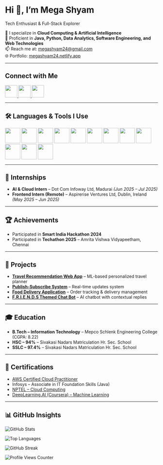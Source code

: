 # Hi 👋, I’m Mega Shyam  
Tech Enthusiast & Full-Stack Explorer  

🌱 I specialize in **Cloud Computing & Artificial Intelligence**  
💬 Proficient in **Java, Python, Data Analytics, Software Engineering, and Web Technologies**  
📫 Reach me at: [megashyam24@gmail.com](mailto:megashyam24@gmail.com)  
🌐 Portfolio: [megashyam24.netlify.app](https://megashyam24.netlify.app)  

---

## Connect with Me  
<p align="left"> 
  <a href="http://linkedin.com/in/mega-shyam-084480311" target="_blank"> 
    <img src="https://cdn.jsdelivr.net/gh/devicons/devicon/icons/linkedin/linkedin-original.svg" width="40px"/> 
  </a> 
  <a href="https://www.instagram.com/mega___shyam" target="_blank"> 
    <img src="https://upload.wikimedia.org/wikipedia/commons/a/a5/Instagram_icon.png" width="40px"/> 
  </a> 
  <a href="https://github.com/megashyam24" target="_blank"> 
    <img src="https://cdn.jsdelivr.net/gh/devicons/devicon/icons/github/github-original.svg" width="40px"/> 
  </a> 
</p>  

---

## 🛠️ Languages & Tools I Use  
<p align="left"> 
  <img src="https://cdn.jsdelivr.net/gh/devicons/devicon/icons/c/c-original.svg" width="50px"/>
  <img src="https://cdn.jsdelivr.net/gh/devicons/devicon/icons/java/java-original.svg" width="50px"/> 
  <img src="https://cdn.jsdelivr.net/gh/devicons/devicon/icons/python/python-original.svg" width="50px"/> 
  <img src="https://cdn.jsdelivr.net/gh/devicons/devicon/icons/html5/html5-original.svg" width="50px"/> 
  <img src="https://cdn.jsdelivr.net/gh/devicons/devicon/icons/css3/css3-original.svg" width="50px"/> 
  <img src="https://cdn.jsdelivr.net/gh/devicons/devicon/icons/javascript/javascript-original.svg" width="50px"/> 
  <img src="https://cdn.jsdelivr.net/gh/devicons/devicon/icons/react/react-original.svg" width="50px"/> 
  <img src="https://cdn.jsdelivr.net/gh/devicons/devicon/icons/nodejs/nodejs-original.svg" width="50px"/> 
  <img src="https://cdn.jsdelivr.net/gh/devicons/devicon/icons/mysql/mysql-original.svg" width="50px"/> 
  <img src="https://cdn.jsdelivr.net/gh/devicons/devicon/icons/mongodb/mongodb-original.svg" width="50px"/> 
  <img src="https://cdn.jsdelivr.net/gh/devicons/devicon/icons/amazonwebservices/amazonwebservices-original.svg" width="50px"/> 
  <img src="https://cdn.jsdelivr.net/gh/devicons/devicon/icons/googlecloud/googlecloud-original.svg" width="50px"/> 
</p>  

---

## 💼 Internships  
- **AI & Cloud Intern** – Dot Com Infoway Ltd, Madurai *(Jun 2025 – Jul 2025)*  
- **Frontend Intern (Remote)** – Aspirerise Ventures Ltd, Dublin, Ireland *(May 2025 – Jun 2025)*  

---

## 🏆 Achievements  
- Participated in **Smart India Hackathon 2024**  
- Participated in **Techathon 2025** – Amrita Vishwa Vidyapeetham, Chennai  

---

## 🚀 Projects  
- **[Travel Recommendation Web App](https://github.com/megashyam24/travel-app)** – ML-based personalized travel planner  
- **[Publish-Subscribe System](https://github.com/megashyam24/publish-subscribe-system)** – Real-time updates system  
- **[Food Delivery Application](https://github.com/megashyam24/Food-Delivery)** – Order tracking & delivery management  
- **[F.R.I.E.N.D.S Themed Chat Bot](https://github.com/megashyam24/F.R.I.E.N.D.S-CHATBOT)** – AI chatbot with contextual replies  

---

## 🎓 Education  
- **B.Tech – Information Technology** – Mepco Schlenk Engineering College (CGPA: 8.22)  
- **HSC – 94%** – Sivakasi Nadars Matriculation Hr. Sec. School  
- **SSLC – 97.4%** – Sivakasi Nadars Matriculation Hr. Sec. School  

---

## 📜 Certifications  
- [AWS Certified Cloud Practitioner](https://www.credly.com/badges/378d1df8-139b-4a07-b440-4bedc8bda9a7/public_url)  
- Infosys – Associate in IT Foundation Skills (Java)  
- [NPTEL – Cloud Computing](https://drive.google.com/file/d/1sygcMuOEmInqBLOBNMx6Q4jUx3qcJZ5z/view?usp=drive_link)  
- [DeepLearning.AI (Coursera) – Machine Learning](https://coursera.org/share/e0491bbad3d2cbd2500b656676af8685)  

---

## 📊 GitHub Insights  
<p align="left"> 
  <img src="https://github-readme-stats.vercel.app/api?username=megashyam24&show_icons=true&theme=transparent" alt="GitHub Stats" /> 
</p>
<p align="left"> 
  <img src="https://github-readme-stats.vercel.app/api/top-langs/?username=megashyam24&layout=compact&theme=transparent" alt="Top Languages" /> 
</p>
<p align="left"> 
  <img src="https://github-readme-streak-stats.herokuapp.com/?user=megashyam24&theme=transparent" alt="GitHub Streak" /> 
</p>
<p align="left"> 
  <img src="https://komarev.com/ghpvc/?username=megashyam24&label=Profile%20Views&color=blueviolet&style=for-the-badge" alt="Profile Views Counter" /> 
</p>
